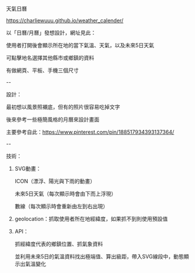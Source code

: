 天氣日曆

https://charliewuuu.github.io/weather_calender/

以「日曆/月曆」發想設計，網址見此：

使用者打開後會顯示所在地的當下氣溫、天氣，以及未來5日天氣

可點擊地名選擇其他縣市或鄉鎮的資料

有做網頁、平板、手機三個尺寸

--

設計：

最初想以風景照襯底，但有的照片很容易吃掉文字

後來參考一些極簡風格的月曆來設計畫面

主要參考自此：https://www.pinterest.com/pin/188517934393137364/

--

技術：

1. SVG動畫：

    ICON（漂浮、陽光與下雨的動畫）

    未來5日天氣（每次顯示時會由下而上浮現）

    數線（每次顯示時會重新由左到右出現）

2. geolocation：抓取使用者所在地經緯度，如果抓不到則使用預設值

3. API：

    抓經緯度代表的鄉鎮位置、抓氣象資料

    並利用未來5日的氣溫資料找出極端值、算出級距，帶入SVG線段中，動態顯示出氣溫變化

